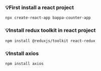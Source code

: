 ### 💡First install a react project
    npx create-react-app bappa-counter-app
### 💡Install redux toolkit in react project
    npm install @reduxjs/toolkit react-redux
    
### 💡Install axios 
    npm install axios